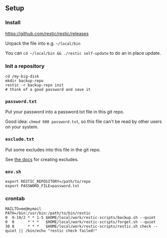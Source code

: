## Setup

### Install

https://github.com/restic/restic/releases

Unpack the file into e.g. `~/local/bin`

You can `cd ~/local/bin && ./restic self-update` to do an in place update.

### Init a repository

```
cd /my-big-disk
mkdir backup-repo
restic -r backup-repo init
# think of a good password and save it
```

### `password.txt`

Put your password into a password.txt file in this git repo.

Good idea: `chmod 600 password.txt`, so this file can't be read by other users
on your system.

### `exclude.txt`

Put some excludes into this file in the git repo.

See [the
docs](https://restic.readthedocs.io/en/stable/040_backup.html#including-and-excluding-files)
for creating excludes.

### `env.sh`

```
export RESTIC_REPOSITORY=/path/to/repo
export PASSWORD_FILE=password.txt
```

### crontab

```
MAILTO=me@mymail
PATH=/bin:/usr/bin:/path/to/bin/restic
0  9-19/2 * * 1-5 $HOME/local/work/restic-scripts/backup.sh --quiet
0  0      * * *   $HOME/local/work/restic-scripts/forget.sh --quiet
30 0      * * *   $HOME/local/work/restic-scripts/restic.sh check --quiet || /bin/echo "restic check failed!"
```

<!--
 vim:tw=78
-->
